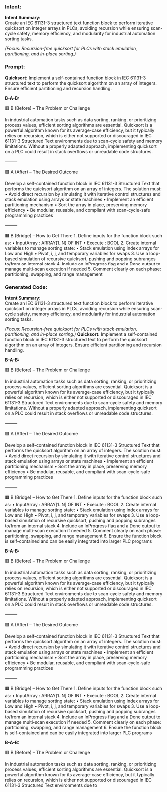### Intent:
**Intent Summary:**  
Create an IEC 61131-3 structured text function block to perform iterative quicksort on integer arrays in PLCs, avoiding recursion while ensuring scan-cycle safety, memory efficiency, and modularity for industrial automation sorting tasks.  

*(Focus: Recursion-free quicksort for PLCs with stack emulation, partitioning, and in-place sorting.)*

### Prompt:
**Quicksort:**
Implement a self-contained function block in IEC 61131-3 structured text to perform the quicksort algorithm on an array of integers. Ensure efficient partitioning and recursion handling.

**B-A-B:**

🟥 B (Before) – The Problem or Challenge

In industrial automation tasks such as data sorting, ranking, or prioritizing process values, efficient sorting algorithms are essential. Quicksort is a powerful algorithm known for its average-case efficiency, but it typically relies on recursion, which is either not supported or discouraged in IEC 61131-3 Structured Text environments due to scan-cycle safety and memory limitations. Without a properly adapted approach, implementing quicksort on a PLC could result in stack overflows or unreadable code structures.

⸻

🟩 A (After) – The Desired Outcome

Develop a self-contained function block in IEC 61131-3 Structured Text that performs the quicksort algorithm on an array of integers. The solution must:
	•	Avoid direct recursion by simulating it with iterative control structures and stack emulation using arrays or state machines
	•	Implement an efficient partitioning mechanism
	•	Sort the array in place, preserving memory efficiency
	•	Be modular, reusable, and compliant with scan-cycle-safe programming practices

⸻

🟧 B (Bridge) – How to Get There
	1.	Define inputs for the function block such as:
	•	InputArray : ARRAY[1..N] OF INT
	•	Execute : BOOL
	2.	Create internal variables to manage sorting state:
	•	Stack emulation using index arrays for Low and High
	•	Pivot, i, j, and temporary variables for swaps
	3.	Use a loop-based simulation of recursive quicksort, pushing and popping subranges to/from an internal stack
	4.	Include an InProgress flag and a Done output to manage multi-scan execution if needed
	5.	Comment clearly on each phase: partitioning, swapping, and range management

### Generated Code:
**Intent Summary:**  
Create an IEC 61131-3 structured text function block to perform iterative quicksort on integer arrays in PLCs, avoiding recursion while ensuring scan-cycle safety, memory efficiency, and modularity for industrial automation sorting tasks.  

*(Focus: Recursion-free quicksort for PLCs with stack emulation, partitioning, and in-place sorting.)*
**Quicksort:**
Implement a self-contained function block in IEC 61131-3 structured text to perform the quicksort algorithm on an array of integers. Ensure efficient partitioning and recursion handling.

**B-A-B:**

🟥 B (Before) – The Problem or Challenge

In industrial automation tasks such as data sorting, ranking, or prioritizing process values, efficient sorting algorithms are essential. Quicksort is a powerful algorithm known for its average-case efficiency, but it typically relies on recursion, which is either not supported or discouraged in IEC 61131-3 Structured Text environments due to scan-cycle safety and memory limitations. Without a properly adapted approach, implementing quicksort on a PLC could result in stack overflows or unreadable code structures.

⸻

🟩 A (After) – The Desired Outcome

Develop a self-contained function block in IEC 61131-3 Structured Text that performs the quicksort algorithm on an array of integers. The solution must:
	•	Avoid direct recursion by simulating it with iterative control structures and stack emulation using arrays or state machines
	•	Implement an efficient partitioning mechanism
	•	Sort the array in place, preserving memory efficiency
	•	Be modular, reusable, and compliant with scan-cycle-safe programming practices

⸻

🟧 B (Bridge) – How to Get There
	1.	Define inputs for the function block such as:
	•	InputArray : ARRAY[1..N] OF INT
	•	Execute : BOOL
	2.	Create internal variables to manage sorting state:
	•	Stack emulation using index arrays for Low and High
	•	Pivot, i, j, and temporary variables for swaps
	3.	Use a loop-based simulation of recursive quicksort, pushing and popping subranges to/from an internal stack
	4.	Include an InProgress flag and a Done output to manage multi-scan execution if needed
	5.	Comment clearly on each phase: partitioning, swapping, and range management
	6.	Ensure the function block is self-contained and can be easily integrated into larger PLC programs

**B-A-B:**

🟥 B (Before) – The Problem or Challenge

In industrial automation tasks such as data sorting, ranking, or prioritizing process values, efficient sorting algorithms are essential. Quicksort is a powerful algorithm known for its average-case efficiency, but it typically relies on recursion, which is either not supported or discouraged in IEC 61131-3 Structured Text environments due to scan-cycle safety and memory limitations. Without a properly adapted approach, implementing quicksort on a PLC could result in stack overflows or unreadable code structures.

⸻

🟩 A (After) – The Desired Outcome

Develop a self-contained function block in IEC 61131-3 Structured Text that performs the quicksort algorithm on an array of integers. The solution must:
	•	Avoid direct recursion by simulating it with iterative control structures and stack emulation using arrays or state machines
	•	Implement an efficient partitioning mechanism
	•	Sort the array in place, preserving memory efficiency
	•	Be modular, reusable, and compliant with scan-cycle-safe programming practices

⸻

🟧 B (Bridge) – How to Get There
	1.	Define inputs for the function block such as:
	•	InputArray : ARRAY[1..N] OF INT
	•	Execute : BOOL
	2.	Create internal variables to manage sorting state:
	•	Stack emulation using index arrays for Low and High
	•	Pivot, i, j, and temporary variables for swaps
	3.	Use a loop-based simulation of recursive quicksort, pushing and popping subranges to/from an internal stack
	4.	Include an InProgress flag and a Done output to manage multi-scan execution if needed
	5.	Comment clearly on each phase: partitioning, swapping, and range management
	6.	Ensure the function block is self-contained and can be easily integrated into larger PLC programs

**B-A-B:**

🟥 B (Before) – The Problem or Challenge

In industrial automation tasks such as data sorting, ranking, or prioritizing process values, efficient sorting algorithms are essential. Quicksort is a powerful algorithm known for its average-case efficiency, but it typically relies on recursion, which is either not supported or discouraged in IEC 61131-3 Structured Text environments due to
